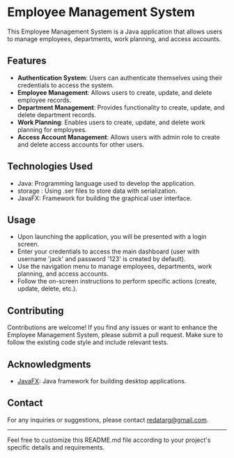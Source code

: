 # Employee Management System

This Employee Management System is a Java application that allows users to manage employees, departments, work planning, and access accounts.

## Features

- **Authentication System**: Users can authenticate themselves using their credentials to access the system.
- **Employee Management**: Allows users to create, update, and delete employee records.
- **Department Management**: Provides functionality to create, update, and delete department records.
- **Work Planning**: Enables users to create, update, and delete work planning for employees.
- **Access Account Management**: Allows users with admin role to create and delete access accounts for other users.

## Technologies Used

- Java: Programming language used to develop the application.
- storage : Using .ser files to store data with serialization.
- JavaFX: Framework for building the graphical user interface.


## Usage

- Upon launching the application, you will be presented with a login screen.
- Enter your credentials to access the main dashboard (user with username 'jack' and password '123' is created by default).
- Use the navigation menu to manage employees, departments, work planning, and access accounts.
- Follow the on-screen instructions to perform specific actions (create, update, delete, etc.).

## Contributing

Contributions are welcome! If you find any issues or want to enhance the Employee Management System, please submit a pull request. Make sure to follow the existing code style and include relevant tests.

## Acknowledgments

- [JavaFX](https://openjfx.io/): Java framework for building desktop applications.

## Contact

For any inquiries or suggestions, please contact [redatarg@gmail.com](mailto:redatarg@gmail.com).

---

Feel free to customize this README.md file according to your project's specific details and requirements.


